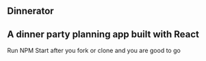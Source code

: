 
## Dinnerator

A dinner party planning app built with React 
-------

Run NPM Start after you fork or clone and you are good to go 
